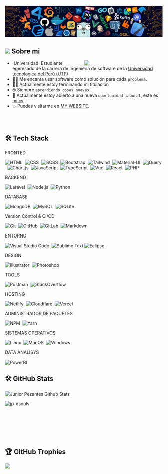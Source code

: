 <p align="center"><img src="https://raw.githubusercontent.com/KevinPatel04/KevinPatel04/master/header.png"></p>

## <picture><img src = "https://github.com/7oSkaaa/7oSkaaa/blob/main/Images/about_me.gif?raw=true" width = 50px></picture> Sobre mi

<picture> <img align="right" src="https://github.com/7oSkaaa/7oSkaaa/blob/main/Images/Right_Side.gif?raw=true" width = 250px></picture>



- :Universidad: Estudiante egeresado de la carrera de Ingenieria de software de la [Universidad tecnologica del Perú (UTP)](https://www.utp.edu.pe/) 
- :technologist: Me encanta usar software como solución para cada `problema`.
- :student: Actualmente estoy terminando mi titulacion 
- :nerd_face: Siempre `aprendiendo cosas nuevas`.
- :thinking: Actualmente estoy abierto a una nueva `oportunidad laboral`, este es [mi cv]().
- :boom: Puedes visitarme en [MY WEBSITE](https://portafolio-web-drab.vercel.app/).
<br>
<br>




## 🛠️ Tech Stack

FRONTED

![HTML](https://img.shields.io/badge/-HTML-05122A?style=flat&logo=HTML5)&nbsp;
![CSS](https://img.shields.io/badge/-CSS-05122A?style=flat&logo=CSS3&logoColor=1572B6)&nbsp;
![SCSS](https://img.shields.io/badge/-SCSS-000?&logo=Sass)&nbsp;
![Bootstrap](https://img.shields.io/badge/-Bootstrap-05122A?style=flat&logo=bootstrap&logoColor=563D7C)&nbsp;
![Tailwind](https://img.shields.io/badge/tailwindcss-0F172A?&logo=tailwindcss)&nbsp;
![Material-UI](https://img.shields.io/badge/-Material--UI-000?&logo=Material-UI)&nbsp;
![jQuery](https://img.shields.io/badge/-jQuery-222222?style=flat&logo=jQuery&logoColor=0769AD)&nbsp;
![Chart.js](https://img.shields.io/badge/-Chart.js-000?&logo=Chart.js)&nbsp;
![JavaScript](https://img.shields.io/badge/-JavaScript-05122A?style=flat&logo=javascript)&nbsp;
![TypeScript](https://img.shields.io/badge/-TypeScript-000?&logo=TypeScript&logoColor=007ACC)&nbsp;
![Vue](https://img.shields.io/badge/-Vue.js-4fc08d?style=flat&logo=vuedotjs&logoColor=white)&nbsp;
![React](https://img.shields.io/badge/-React-05122A?style=flat&logo=react)&nbsp;
![PHP](https://img.shields.io/badge/-PHP-000?&logo=PHP)&nbsp;

BACKEND

![Laravel](https://img.shields.io/badge/Laravel-05122A?style=flat&logo=laravel&logoColor=red)&nbsp;
![Node.js](https://img.shields.io/badge/-Node.js-05122A?style=flat&logo=node.js)&nbsp;
![Python](https://img.shields.io/badge/-Python-05122A?style=flat&logo=python)&nbsp;

DATABASE

![MongoDB](https://img.shields.io/badge/-MongoDB-000?&logo=MongoDB)&nbsp;
![MySQL](https://img.shields.io/badge/-MySQL-000?&logo=MySQL)&nbsp;
![SQLite](https://img.shields.io/badge/-SQLite-000?&logo=SQLite)&nbsp;

Version Control & CI/CD

![Git](https://img.shields.io/badge/-Git-05122A?style=flat&logo=git)&nbsp;
![GitHub](https://img.shields.io/badge/-GitHub-05122A?style=flat&logo=github)&nbsp;
![GitLab](https://img.shields.io/badge/-GitLab-000?&logo=GitLab)&nbsp;
![Markdown](https://img.shields.io/badge/-Markdown-05122A?style=flat&logo=markdown)&nbsp;

ENTORNO

![Visual Studio Code](https://img.shields.io/badge/-Visual%20Studio%20Code-05122A?style=flat&logo=visual-studio-code&logoColor=007ACC)&nbsp;
![Sublime Text](https://img.shields.io/badge/sublime_text-%23575757.svg?&style=for-the-badge&logo=sublime-text&logoColor=important)
![Eclipse](https://img.shields.io/badge/-Eclipse-05122A?style=flat&logo=eclipse-ide&logoColor=2C2255)&nbsp;

DESIGN

![Illustrator](https://img.shields.io/badge/-Illustrator-05122A?style=flat&logo=adobe-illustrator)&nbsp;
![Photoshop](https://img.shields.io/badge/-Photoshop-05122A?style=flat&logo=adobe-photoshop)&nbsp;
<!-- ![Figma](https://img.shields.io/badge/-Photoshop-05122A?style=flat&logo=adobe-photoshop)&nbsp; -->

TOOLS

![Postman](https://img.shields.io/badge/-Postman-000?&logo=Postman)&nbsp;
![StackOverflow](https://img.shields.io/badge/-Stack%20Overflow-FE7A16?logo=stack-overflow&logoColor=white)&nbsp;

HOSTING

![Netlify](https://img.shields.io/badge/netlify-%23000000.svg?style=for-the-badge&logo=netlify&logoColor=#00C7B7)&nbsp;
![Cloudflare](https://img.shields.io/badge/Cloudflare-F38020?style=for-the-badge&logo=Cloudflare&logoColor=white)&nbsp;
![Vercel](https://img.shields.io/badge/vercel-%23000000.svg?style=for-the-badge&logo=vercel&logoColor=white)&nbsp;

ADMINISTRADOR DE PAQUETES

![NPM](https://img.shields.io/badge/NPM-%23000000.svg?style=for-the-badge&logo=npm&logoColor=white)&nbsp;
![Yarn](https://img.shields.io/badge/yarn-%232C8EBB.svg?style=for-the-badge&logo=yarn&logoColor=white)&nbsp;

SISTEMAS OPERATIVOS

![Linux](https://img.shields.io/badge/-Linux-222222?style=flat&logo=linux&logoColor=FCC624)&nbsp;
![MacOS](https://img.shields.io/badge/MacOS-000000?style=flat-square&logo=macOS&logoColor=white)&nbsp;
![Windows](https://img.shields.io/badge/Windows-0078D6?style=for-the-badge&logo=windows&logoColor=white)&nbsp;

DATA ANALISYS

![PowerBI](https://img.shields.io/badge/PowerBI-F2C811?style=flat-square&logo=PowerBI&logoColor=white)&nbsp;


## 🛠️ GitHub Stats

<img align="center" src="https://github-readme-stats.vercel.app/api?username=jp-dsouls&include_all_commits=true&count_private=true&show_icons=true&line_height=30&title_color=CDB4DB&icon_color=CDB4DB&text_color=D3D3D3&bg_color=0A0A0A" alt="Junior Pezantes Github Stats">

<br>

<p><img align="left" src="https://github-readme-stats.vercel.app/api/top-langs?username=jp-dsouls&show_icons=true&theme=dark&locale=en&layout=compact" alt="jp-dsouls" /></p>

<br><br><br><br><br><br><br>

## 🏆 GitHub Trophies
![](https://github-profile-trophy.vercel.app/?username=jp-dsouls&theme=onedark&no-frame=true&no-bg=false&margin-w=4)
